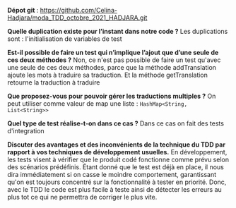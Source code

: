 **Dépot git** : https://github.com/Celina-Hadjara/moda_TDD_octobre_2021_HADJARA.git


**Quelle duplication existe pour l’instant dans notre code ?**
Les duplications sont : l'initialisation de variables de test


**Est-il possible de faire un test qui n’implique l’ajout que d’une seule de ces deux méthodes ?**
Non, ce n'est pas possible de faire un test qu'avec une seule de ces deux méthodes, parce que la méthode
addTranslation ajoute les mots à traduire sa traduction. Et la méthode getTranslation retourne la traduction
à traduire


**Que proposez-vous pour pouvoir gérer les traductions multiples ?**
On peut utiliser comme valeur de map une liste : `HashMap<String, List<String>>`


**Quel type de test réalise-t-on dans ce cas ?**
Dans ce cas on fait des tests d'integration 

**Discuter des avantages et des inconvénients de la technique du TDD par rapport à vos techniques de
développement usuelles.**
En développement, les tests visent à vérifier que le produit codé fonctionne comme prévu selon des scénarios 
prédéfinis. Étant donné que le test est déjà en place, il nous dira immédiatement si on casse le moindre 
comportement, garantissant qu'on est toujours concentré sur la fonctionnalité à tester en priorité.
Donc, avec le TDD le code est plus facile à teste ainsi de détecter les erreurs au plus tot ce qui ne permettra de
corriger le plus vite.